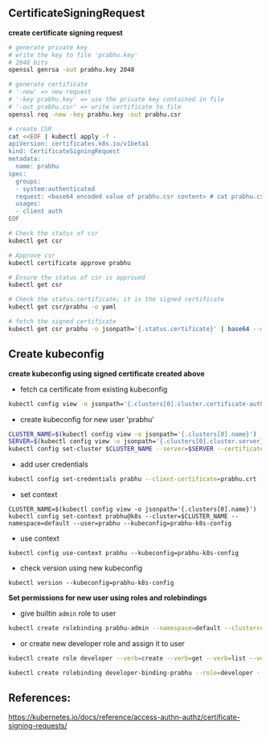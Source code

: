 ## CertificateSigningRequest

**create certificate signing request**
```sh
# generate private key
# write the key to file 'prabhu.key'
# 2048 bits
openssl genrsa -out prabhu.key 2048

# generate certificate
# '-new' => new request
# '-key prabhu.key' => use the private key contained in file
# '-out prabhu.csr' => write certificate to file
openssl req -new -key prabhu.key -out prabhu.csr

# create CSR
cat <<EOF | kubectl apply -f -
apiVersion: certificates.k8s.io/v1beta1
kind: CertificateSigningRequest
metadata:
  name: prabhu
spec:
  groups:
  - system:authenticated
  request: <base64 encoded value of prabhu.csr content> # cat prabhu.csr | base64 | tr -d "\n"
  usages:
  - client auth
EOF

# Check the status of csr
kubectl get csr

# Approve csr
kubectl certificate approve prabhu

# Ensure the status of csr is approved
kubectl get csr

# Check the status.certificate; it is the signed certificate
kubectl get csr/prabhu -o yaml

# fetch the signed certificate
kubectl get csr prabhu -o jsonpath='{.status.certificate}' | base64 --decode > prabhu.signed.crt

```

## Create kubeconfig
**create kubeconfig using signed certificate created above**
- fetch ca certificate from existing kubeconfig
```sh
kubectl config view -o jsonpath='{.clusters[0].cluster.certificate-authority-data}' --raw | base64 --decode - > k8s-ca.crt
```
- create kubeconfig for new user 'prabhu'
```sh
CLUSTER_NAME=$(kubectl config view -o jsonpath='{.clusters[0].name}')
SERVER=$(kubectl config view -o jsonpath='{.clusters[0].cluster.server}')
kubectl config set-cluster $CLUSTER_NAME --server=$SERVER --certificate-authority=k8s-ca.crt --kubeconfig=prabhu-k8s-config --embed-certs
```
- add user credentials 
```sh
kubectl config set-credentials prabhu --client-certificate=prabhu.crt --client-key=prabhu.key --embed-certs --kubeconfig=prabhu-k8s-config
```
- set context
```
CLUSTER_NAME=$(kubectl config view -o jsonpath='{.clusters[0].name}')
kubectl config set-context prabhu@k8s --cluster=$CLUSTER_NAME --namespace=default --user=prabhu --kubeconfig=prabhu-k8s-config
```

- use context
```
kubectl config use-context prabhu --kubeconfig=prabhu-k8s-config
```

- check version using new kubeconfig
```
kubectl version --kubeconfig=prabhu-k8s-config
```

**Set permissions for new user using roles and rolebindings**
- give builtin `admin` role to user
```sh
kubectl create rolebinding prabhu-admin --namespace=default --clusterrole=admin --user=prabhu
```
- or create new developer role and assign it to user
```sh
kubectl create role developer --verb=create --verb=get --verb=list --verb=update --verb=delete --resource=pods

kubectl create rolebinding developer-binding-prabhu --role=developer --user=prabhu

```

## References:
https://kubernetes.io/docs/reference/access-authn-authz/certificate-signing-requests/
